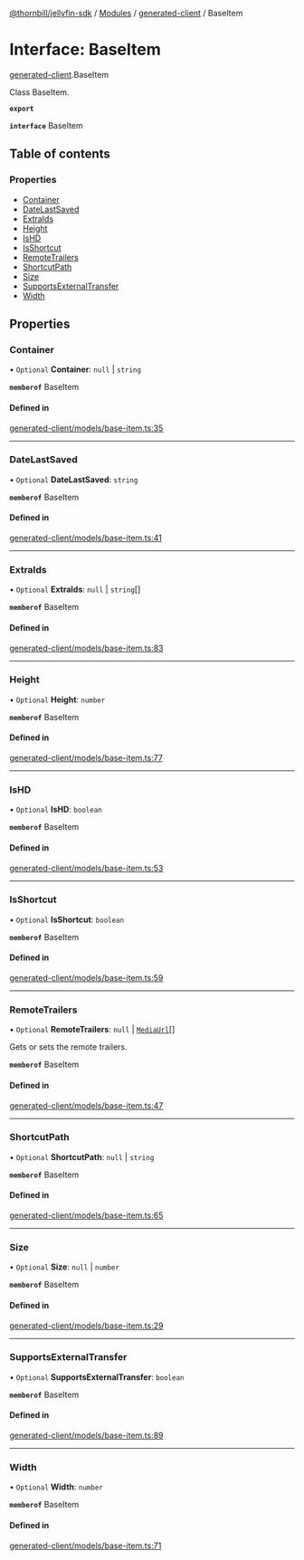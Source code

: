 [@thornbill/jellyfin-sdk](../README.md) / [Modules](../modules.md) / [generated-client](../modules/generated_client.md) / BaseItem

# Interface: BaseItem

[generated-client](../modules/generated_client.md).BaseItem

Class BaseItem.

**`export`**

**`interface`** BaseItem

## Table of contents

### Properties

- [Container](generated_client.BaseItem.md#container)
- [DateLastSaved](generated_client.BaseItem.md#datelastsaved)
- [ExtraIds](generated_client.BaseItem.md#extraids)
- [Height](generated_client.BaseItem.md#height)
- [IsHD](generated_client.BaseItem.md#ishd)
- [IsShortcut](generated_client.BaseItem.md#isshortcut)
- [RemoteTrailers](generated_client.BaseItem.md#remotetrailers)
- [ShortcutPath](generated_client.BaseItem.md#shortcutpath)
- [Size](generated_client.BaseItem.md#size)
- [SupportsExternalTransfer](generated_client.BaseItem.md#supportsexternaltransfer)
- [Width](generated_client.BaseItem.md#width)

## Properties

### Container

• `Optional` **Container**: ``null`` \| `string`

**`memberof`** BaseItem

#### Defined in

[generated-client/models/base-item.ts:35](https://github.com/thornbill/jellyfin-sdk-typescript/blob/03092f3/src/generated-client/models/base-item.ts#L35)

___

### DateLastSaved

• `Optional` **DateLastSaved**: `string`

**`memberof`** BaseItem

#### Defined in

[generated-client/models/base-item.ts:41](https://github.com/thornbill/jellyfin-sdk-typescript/blob/03092f3/src/generated-client/models/base-item.ts#L41)

___

### ExtraIds

• `Optional` **ExtraIds**: ``null`` \| `string`[]

**`memberof`** BaseItem

#### Defined in

[generated-client/models/base-item.ts:83](https://github.com/thornbill/jellyfin-sdk-typescript/blob/03092f3/src/generated-client/models/base-item.ts#L83)

___

### Height

• `Optional` **Height**: `number`

**`memberof`** BaseItem

#### Defined in

[generated-client/models/base-item.ts:77](https://github.com/thornbill/jellyfin-sdk-typescript/blob/03092f3/src/generated-client/models/base-item.ts#L77)

___

### IsHD

• `Optional` **IsHD**: `boolean`

**`memberof`** BaseItem

#### Defined in

[generated-client/models/base-item.ts:53](https://github.com/thornbill/jellyfin-sdk-typescript/blob/03092f3/src/generated-client/models/base-item.ts#L53)

___

### IsShortcut

• `Optional` **IsShortcut**: `boolean`

**`memberof`** BaseItem

#### Defined in

[generated-client/models/base-item.ts:59](https://github.com/thornbill/jellyfin-sdk-typescript/blob/03092f3/src/generated-client/models/base-item.ts#L59)

___

### RemoteTrailers

• `Optional` **RemoteTrailers**: ``null`` \| [`MediaUrl`](generated_client.MediaUrl.md)[]

Gets or sets the remote trailers.

**`memberof`** BaseItem

#### Defined in

[generated-client/models/base-item.ts:47](https://github.com/thornbill/jellyfin-sdk-typescript/blob/03092f3/src/generated-client/models/base-item.ts#L47)

___

### ShortcutPath

• `Optional` **ShortcutPath**: ``null`` \| `string`

**`memberof`** BaseItem

#### Defined in

[generated-client/models/base-item.ts:65](https://github.com/thornbill/jellyfin-sdk-typescript/blob/03092f3/src/generated-client/models/base-item.ts#L65)

___

### Size

• `Optional` **Size**: ``null`` \| `number`

**`memberof`** BaseItem

#### Defined in

[generated-client/models/base-item.ts:29](https://github.com/thornbill/jellyfin-sdk-typescript/blob/03092f3/src/generated-client/models/base-item.ts#L29)

___

### SupportsExternalTransfer

• `Optional` **SupportsExternalTransfer**: `boolean`

**`memberof`** BaseItem

#### Defined in

[generated-client/models/base-item.ts:89](https://github.com/thornbill/jellyfin-sdk-typescript/blob/03092f3/src/generated-client/models/base-item.ts#L89)

___

### Width

• `Optional` **Width**: `number`

**`memberof`** BaseItem

#### Defined in

[generated-client/models/base-item.ts:71](https://github.com/thornbill/jellyfin-sdk-typescript/blob/03092f3/src/generated-client/models/base-item.ts#L71)
